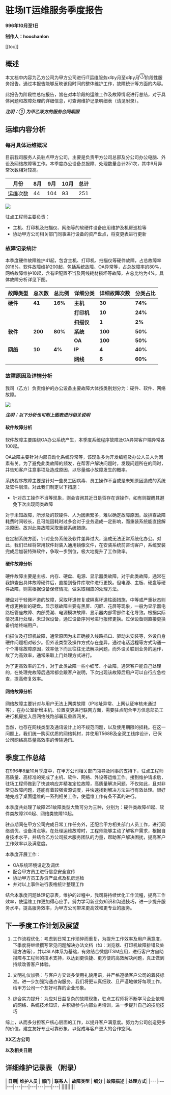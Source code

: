 # 驻场IT运维服务季度报告

**996年10月至1日**

**制作人：hoochanlon**

[[toc]]

## 概述

本文档中内容为乙方公司为甲方公司进行IT运维服务x年y月至x年y月<sup>①</sup>阶段性服务报告。通过本报告能够反映该段时间的整体维护工作，故障统计等方面的内容。

此报告为阶段性总结报告，旨在对本阶段的运维工作及故障情况进行总结，对于具体问题和故障处理的详细信息，可查询维护记录明细表（请见附录）。

***注明：① 为甲乙双方的服务合同期限***

## 运维内容分析

### 每月具体运维概况

目前我司服务人员驻点甲方公司，主要是负责甲方公司总部及分公司办公电脑、外设及网络故障等工作。本季度办公设备总报障、处理数量合计251次，其中9月异常次数相对较高。

| 月份     | 8月 | 9月 | 10月 | 总计 |
|----------|------|------|------|------|
| 运维次数 | 44   |  104  | 93   | 251  |

![](https://i.loli.net/2020/05/27/78hvBuQNTSsg2wp.png)

驻点工程师主要负责：

* 主机、打印机及扫描仪、网络等的软硬件设备应用维护及机房巡检等
* 协助甲方公司相关部门同事进行设备的资产盘点，将变更表进行更新

### 故障记录统计

本季度硬件故障维护41起，包含主机、打印机、扫描仪等硬件故障，占总故障率的16%。软件故障维护200起，包括系统故障、OA异常等，占总故障率的80%，网络故障维护10起，含有IP配置不当及网线耗材损坏等故障，占总比约为4%。具体故障分析详见下图。

| **故障类型** | **总次数** | **总比例** | **详细分类** | **详细故障次数** | **分类占比** |
|--------------|--------------|------------|--------------|------------------|--------------|
| **硬件** | **41**       | **16%**    | **主机**     | **30**            | **74%**       |
|              |              |            | **打印机**     | **10**           | **24%**      |
|              |              |            | **扫描仪**     | **1**           | **2%**      |
| **软件** | **200**      | **80%**    | **系统**     | **100**           | **50%**      |
|              |              |            | **OA**     | **100**           | **50%**      |
| **网络**| **10**         |    **4%**  | **IP**     | **4**       | **40%**      |
|              |              |            | **网线**     | **6**           | **60%**      |

### 故障原因及详情分析

我司（乙方）负责维护的办公设备主要故障大体按类别划分为：硬件、软件、网络故障。

![](https://i.loli.net/2020/05/27/g9F5dJZxquKnkUS.png)

***注明：以下分析也可附上图表进行相关说明***

#### 软件故障分析

软件故障主要围绕OA办公系统产生，本季度系统程序故障及OA异常客户端异常各100起。

OA故障主要针对内部自动化系统异常等，该现象多为开发编程及办公人员人为因素有关。为了避免此类故障的频发，在帮客户解决问题时，发现问题所在的同时，并告知客户注意事项及造成原因，以尽量缩小故障发生的概率。

系统程序故障主要是针对一些员工因病毒、员工操作不当或是未知原因造成的系统及软件崩溃。对此我们制定以下措施：

* 针对员工操作不当等现象，则会咨询其近日是否存在误操作，如有则提醒其避免下次出现同类故障

对于未知故障，所涉及的软硬件、人为因素繁多，难以确定故障原因。故排查故障耗费时间较长，且可能因耗时过多会对于业务造成一定影响，而重装系统能直接解决原因。故对此类故障采取重装系统措施。

在定制系统方面，针对业务系统及软件差异过大，造成无法正常系统化办公。对此，我们已经将常用软件封装入通用镜像文件，在安装系统前咨询客户，系统安装完成后加装特殊软件，争取一步到位，极大地提升了工作效率。


#### 硬件故障分析

硬件故障主要是主板、内存、硬盘、电源、显示器类故障，对于此类故障，通常在我排查出具体故障硬件后，直接到备件库取件进行更换。但电源、主板、硬盘等硬件故障，则需根据设备保修情况，做采取相应的处理方法。

硬盘对于轻微坏道的故障，采取坏道修复或隔离坏道柱面措施，中等或严重状态则考虑更换新的硬盘。显示器故障主要有黑屏、闪屏、花屏等现象，一般为显示器电路板管座故障、内部受潮、电源模块故障、显示器内部零部件老化导致。根据实际情况进行处理，未过保设备，通过设备序列号进行报修更换。过保设备则直接更换备机给终端用户。

扫描仪及打印机故障，通常原因为未正确接入线路插口、驱动未安装等，外设自身硬件问题相对较少。但外设类型及操作方式存在差异，通过电话远程等方式沟通一个个排除故障原因，效率低下而且往往无法解决问题，而外设关联到业务的运作，故了为高效率，通常采取上门处理方式进行。

为了更高效率的工作，对于此类故障一些小细节、小故障，通常客户能自己处理的，在处理完故障后通常都会跟客户说明，下次出现该故障后用户可以自行应急检查，提高修复效率。


#### 网络故障分析

网络故障主要针对与用户无法上网类故障（IP地址异常、上网认证审核未通过等），在办公室新增主机、位置变更进行联网方面，需要驻点配合甲方信息部员工进行机房接入层网络线路部署及重置网关。

当然，也存在网线类型及通讯设计上的不规范问题，以及使用期限的损耗。在这一问题上，我们统一购买优质的网络耗材，并使用T568B及全双工线序设计，已保公司网络高质量高效率的传输通讯。

## 季度工作总结

在996年8至10月季度中，在甲方公司相关部门领导及同事的支持下，驻点工程师高质量、高标准的完成了主机、软件、网络、外设等运维工作。接到维护请求后，驻场工程师做到了快速响应并精准定位故障，高质量解决问题。不仅如此，且对非常见故障问题，还能有着较强资源调度，并快速找到解决方法进行有效处理。很好地完成了桌面运维的一系列相关工作，使运维工作有条不紊的进行。

本季度共处理了故障251故障类型大致可分为三种，分别为：硬件类故障41起、软件类故障200起、网络类故障10起。

驻点期间在甲方公司完成日常工作任务外，还配合甲方相关部门人员工作，进行网络调优、设备清点等。在处理运维故障时，工程师能够主动了解客户需求，根据自身技术水平，并结合乙方公司技术服务团队的力量，帮助客户解决困扰，提高客户工作效率以及满意度。

本季度开展工作：

* OA系统环境设定及调优
* 配合甲方员工进行信息安全宣传
* 协助甲方员工办资产盘点及机房巡检
* 并对以上事件进行表格统计整理工作

结合本季度问题处理记录表，维护的过程中，我司将持续优化工作流程，提高工作效率，使运维工作更加得心应手。努力学习新业务知识和沟通技巧，进一步提升服务水平，提高服务效率，为甲方公司带来更高效和更专业的服务。

## 下一季度工作计划及展望


1. 工作流程优化：考虑到日常工作琐碎而重复，为提升工作效率及用户满意度，下季度将继续撰写常见问题解决办法文档（如：浏览器、打印机故障排错及处理方法等），并以SLA体系为基础，有效结合微信ITSM应用，进行客户方自助报障与工程师的技术支持，以达到更快捷、更方便的高效解决问题，真正做到持续改善客户体验。

1. 文明礼仪加强：与客户方交谈多使用礼貌用语，并严格遵循客户公司的着装标准。进一步加强沟通咨询服务，我们将更认真细致、且严谨地做好每项工作，给甲方公司一个友好可靠的企业形象。

1. 综合实力提升：为应对日益复杂的故障现象，驻点工程师将不断学习企业依赖的网络、系统技术知识，并积极参与内部业务培训，进一步提升自己的技能技巧

综上，从而多分担客户核心层面的工作，以提升客户满意度。努力为公司创造更多的价值，建立友好专业可靠形象，以促成与客户更大的合作空间。

**XX乙方公司**

**以及相关日期**

## 详细维护记录表 （附录）

| **日期**| **维护人员** | **部门** | **联系人** | **故障类型** | **细分** | **故障描述** | **处理方式**|
|---|---|---|---|---|---|---|---|---|
|||||||||
